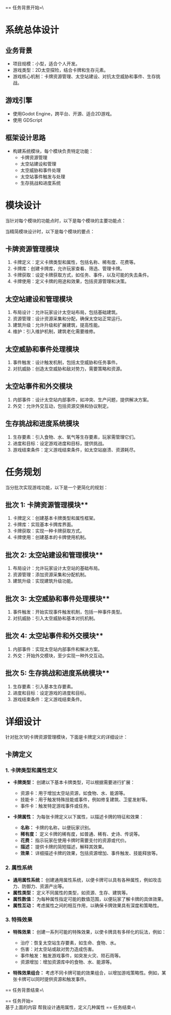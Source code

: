 \== 任务背景开始=\
# 系统总体设计

## 业务背景
- 项目规模：小型，适合个人开发。
- 游戏类型：2D太空探险，结合卡牌和生存元素。
- 游戏核心机制：卡牌资源管理、太空站建设、对抗太空威胁和事件、生存挑战。

## 游戏引擎
- 使用Godot Engine，跨平台、开源、适合2D游戏。
- 使用 GDScript 

## 框架设计思路
- 构建系统模块，每个模块负责特定功能：
    - 卡牌资源管理
    - 太空站建设和管理
    - 太空威胁和事件处理
    - 太空站事件触发与处理
    - 生存挑战和进度系统

# 模块设计
当针对每个模块的功能点时，以下是每个模块的主要功能点：

当精简模块设计时，以下是每个模块的要点：

## 卡牌资源管理模块
1. 卡牌定义：定义卡牌类型和属性，包括名称、稀有度、花费等。
2. 卡牌库：创建卡牌库，允许玩家查看、筛选、管理卡牌。
3. 卡牌获取：设定卡牌获取方式，如任务、事件，以及可能的失去条件。
4. 卡牌使用：定义卡牌的用途和效果，包括资源管理和决策。
## 太空站建设和管理模块
1. 布局设计：允许玩家设计太空站布局，包括基础建筑。
2. 资源管理：设计资源采集和分配，确保太空站正常运行。
3. 建筑升级：允许升级和扩展建筑，提高性能。
4. 维护：引入维护机制，建筑老化需要维修。
## 太空威胁和事件处理模块
1. 事件触发：设计触发机制，包括太空威胁和任务事件。
2. 对抗威胁：创造太空威胁和敌对势力，需要策略和资源。

## 太空站事件和外交模块
1. 内部事件：设计太空站内部事件，如冲突、生产问题，提供解决方案。
2. 外交：允许外交互动，包括资源交换和协议制定。

## 生存挑战和进度系统模块

1. 生存要素：引入食物、水、氧气等生存要素，玩家需管理它们。
2. 进度和目标：设定游戏进度和目标，提供挑战。
3. 游戏结束条件：定义游戏结束条件，如太空站崩溃、资源耗尽。

# 任务规划
当分批次实现游戏功能，以下是一个更简化的规划：
## 批次 1: 卡牌资源管理模块**
1. 卡牌定义：创建基本卡牌类型和属性框架。
2. 卡牌库：实现基本卡牌库界面。
3. 卡牌获取：实现一种卡牌获取方式。
4. 卡牌使用：创建基本的卡牌使用机制。
## 批次 2: 太空站建设和管理模块**
1. 布局设计：允许玩家设计太空站的基础布局。
2. 资源管理：添加资源采集和分配机制。
3. 建筑升级：实现建筑升级功能。
## 批次 3: 太空威胁和事件处理模块**
1. 事件触发：开始实现事件触发机制，包括一种事件类型。
2. 对抗威胁：引入太空威胁和基本对抗机制。
## 批次 4: 太空站事件和外交模块**
1. 内部事件：实现太空站内部事件和解决方案。
2. 外交：开始外交模块，至少实现一种外交互动。
## 批次 5: 生存挑战和进度系统模块**
1. 生存要素：引入基本生存要素。
2. 进度和目标：设定游戏的进度和目标。
3. 游戏结束条件：定义游戏结束条件。
# 详细设计
针对批次1的卡牌资源管理模块，下面是卡牌定义的详细设计：

## 卡牌定义

### 1. 卡牌类型和属性定义

- **卡牌类型：** 创建以下基本卡牌类型，可以根据需要进行扩展：
  - 资源卡：用于增加太空站资源，如食物、水、能源等。
  - 技能卡：用于触发特殊技能或事件，例如修复建筑、卫星发射等。
  - 事件卡：触发特定游戏事件或任务。
  
- **卡牌属性：** 为每张卡牌定义以下属性，以描述卡牌的特征和效果：
  - **名称：** 卡牌的名称，以便玩家识别。
  - **稀有度：** 定义卡牌的稀有度，如普通、稀有、史诗、传说等。
  - **花费：** 指示玩家在使用卡牌时需要支付的资源或代价。
  - **描述：** 提供卡牌的简短描述，解释其效果。
  - **效果：** 详细描述卡牌的效果，包括资源增加、事件触发、技能释放等。
  
### 2. 属性系统

- **通用属性系统：** 创建通用属性系统，以便卡牌可以具有各种属性，例如攻击力、防御力、资源产出等。
- **属性类型：** 定义不同属性的类型，如资源、生存、建筑等。
- **属性数值：** 为每种属性指定可能的数值范围，以便玩家了解卡牌的具体效果。
- **属性互动：** 考虑属性之间的相互作用，以确保卡牌效果具有深度和策略性。

### 3. 特殊效果

- **特殊效果：** 创建一系列可能的特殊效果，以使卡牌具有多样化的玩法，例如：
  - 治疗：恢复太空站生存要素，如生命、食物、水。
  - 伤害：对太空站或敌对势力造成伤害。
  - 事件触发：触发游戏事件，如突发火灾、陨石雨等。
  - 资源增加：增加资源库中的食物、水、能源等。
  
- **特殊效果组合：** 考虑不同卡牌可能的效果组合，以增加游戏策略性。例如，某张卡牌可以同时提供资源和触发事件。


\== 任务背景结束=\

\== 任务开始=\
基于上面的内容
帮我设计通用属性，定义几种属性
\== 任务结束=\
